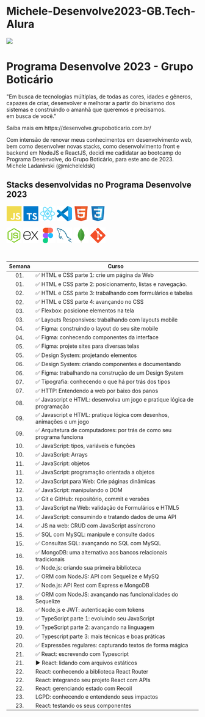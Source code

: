 # Michele-Desenvolve2023-GB.Tech-Alura

<img src="https://res.cloudinary.com/beleza-na-web/image/upload/f_svg,fl_progressive,q_auto:eco/v1/blz/assets-store/0.0.405/images/academy/img-mulher-group.svg">

<h1> Programa Desenvolve 2023 - Grupo Boticário </h1>

<p>"Em busca de tecnologias múltiplas, de todas as cores, idades e gêneros, capazes de criar, desenvolver e melhorar a partir do binarismo dos sistemas e construindo o amanhã que queremos e precisamos.<br>
em busca de você."</p>
Saiba mais em https://desenvolve.grupoboticario.com.br/

<p>Com intensão de renovar meus conhecimentos em desenvolvimento web, bem como desenvolver novas stacks, como desenvolvimento front e backend em NodeJS e ReactJS, decidi me cadidatar ao bootcamp do Programa Desenvolve, do Grupo Boticário, para este ano de 2023.<br>
Michele Ladanivski (@micheleldsk)</p>

<h2>Stacks desenvolvidas no Programa Desenvolve 2023</h2>
<div style="display: inline_block" align="">
    <img align="center" alt="" height="40em" width="40em" src="https://raw.githubusercontent.com/devicons/devicon/master/icons/javascript/javascript-plain.svg">
    <img align="center" alt="" height="40em" width="40em" src="https://raw.githubusercontent.com/devicons/devicon/master/icons/typescript/typescript-plain.svg">
    <img align="center" alt="" height="40em" width="40em" src="https://raw.githubusercontent.com/devicons/devicon/master/icons/react/react-original.svg">
    <img align="center" alt="" height="40em" width="40em" src="https://raw.githubusercontent.com/devicons/devicon/master/icons/vscode/vscode-original.svg">
    <img align="center" alt="" height="40em" width="40em" src="https://raw.githubusercontent.com/devicons/devicon/master/icons/html5/html5-original.svg">
    <img align="center" alt="" height="40em" width="40em" src="https://raw.githubusercontent.com/devicons/devicon/master/icons/css3/css3-original.svg">
</div>
    <br>
<div style="display: inline_block" align="">
    <img align="center" alt="" height="40em" width="40em" src="https://raw.githubusercontent.com/devicons/devicon/master/icons/nodejs/nodejs-original.svg">
    <img align="center" alt="" height="40em" width="40em" src="https://raw.githubusercontent.com/devicons/devicon/master/icons/express/express-original.svg">
    <img align="center" alt="" height="40em" width="40em" src="https://raw.githubusercontent.com/devicons/devicon/master/icons/figma/figma-original.svg">
    <img align="center" alt="" height="40em" width="40em" src="https://raw.githubusercontent.com/devicons/devicon/master/icons/mysql/mysql-original.svg">
    <img align="center" alt="" height="40em" width="40em" src="https://raw.githubusercontent.com/devicons/devicon/master/icons/mongodb/mongodb-original.svg">
    <img align="center" alt="" height="40em" width="40em" src="https://raw.githubusercontent.com/devicons/devicon/master/icons/git/git-original.svg">
</div>
    <br>
    <br>
    

| Semana  | Curso                                                                                           |	
|:-------:|-------------------------------------------------------------------------------------------------|
| 01.     | ✅ HTML e CSS parte 1: crie um página da Web 
| 01.     | ✅ HTML e CSS parte 2: posicionamento, listas e navegação.          	                    
| 02.	  | ✅ HTML e CSS parte 3: trabalhando com formulários e tabelas
| 02.     | ✅ HTML e CSS parte 4: avançando no CSS
| 03.     | ✅ Flexbox: posicione elementos na tela
| 03.     | ✅ Layouts Responsivos: trabalhando com layouts mobile        
| 04.     | ✅ Figma: construindo o layout do seu site mobile
| 04.     | ✅ Figma: conhecendo componentes da interface
| 05.     | ✅ Figma: projete sites para diversas telas
| 05.     | ✅ Design System: projetando elementos
| 06.     | ✅ Design System: criando componentes e documentando 
| 06.     | ✅ Figma: trabalhando na construção de um Design System
| 07.     | ✅ Tipografia: conhecendo o que há por trás dos tipos
| 07.     | ✅ HTTP: Entendendo a web por baixo dos panos
| 08.     | ✅ Javascript e HTML: desenvolva um jogo e pratique lógica de programação
| 09.     | ✅ Javascript e HTML: pratique lógica com desenhos, animações e um jogo
| 09.     | ✅ Arquitetura de computadores: por trás de como seu programa funciona
| 10.     | ✅ JavaScript: tipos, variáveis e funções
| 10.     | ✅ JavaScript: Arrays 
| 11.     | ✅ JavaScript: objetos 
| 11.     | ✅ JavaScript: programação orientada a objetos
| 12.     | ✅ JavaScript para Web: Crie páginas dinâmicas
| 12.     | ✅ JavaScript: manipulando o DOM
| 13.     | ✅ Git e GitHub: repositório, commit e versões
| 13.     | ✅ JavaScript na Web: validação de Formulários e HTML5
| 14.     | ✅ JavaScript: consumindo e tratando dados de uma API
| 14.     | ✅ JS na web: CRUD com JavaScript assíncrono
| 15.     | ✅ SQL com MySQL: manipule e consulte dados
| 15.     | ✅ Consultas SQL: avançando no SQL com MySQL
| 16.     | ✅ MongoDB: uma alternativa aos bancos relacionais tradicionais
| 16.     | ✅ Node.js: criando sua primeira biblioteca
| 17.     | ✅ ORM com NodeJS: API com Sequelize e MySQ
| 17.     | ✅ Node.js: API Rest com Express e MongoDB
| 18.     | ✅ ORM com NodeJS: avançando nas funcionalidades do Sequelize
| 18.     | ✅ Node.js e JWT: autenticação com tokens
| 19.     | ✅ TypeScript parte 1: evoluindo seu JavaScript
| 19.     | ✅ TypeScript parte 2: avançando na linguagem
| 20.     | ✅ Typescript parte 3: mais técnicas e boas práticas
| 20.     | ✅ Expressões regulares: capturando textos de forma mágica
| 21.     | ✅ React: escrevendo com Typescript
| 21.     | ▶️ React: lidando com arquivos estáticos
| 22.     | React: conhecendo a biblioteca React Router
| 22.     | React: integrando seu projeto React com APIs
| 22.     | React: gerenciando estado com Recoil
| 23.     | LGPD: conhecendo e entendendo seus impactos
| 23.     | React: testando os seus componentes

